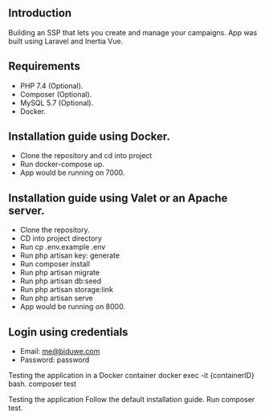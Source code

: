 ## Introduction

Building an SSP that lets you create and manage your campaigns. App was built using Laravel and Inertia Vue.

## Requirements

- PHP 7.4 (Optional).
- Composer (Optional).
- MySQL 5.7 (Optional).
- Docker.

## Installation guide using Docker.

- Clone the repository and cd into project
- Run docker-compose up.
- App would be running on 7000.

## Installation guide using Valet or an Apache server.

- Clone the repository.
- CD into project directory
- Run cp .env.example .env
- Run php artisan key: generate
- Run composer install
- Run php artisan migrate
- Run php artisan db:seed
- Run php artisan storage:link
- Run php artisan serve
- App would be running on 8000.

## Login using credentials

- Email: me@biduwe.com
- Password: password

Testing the application in a Docker container
docker exec -it {containerID} bash.
composer test

Testing the application
Follow the default installation guide.
Run composer test.

